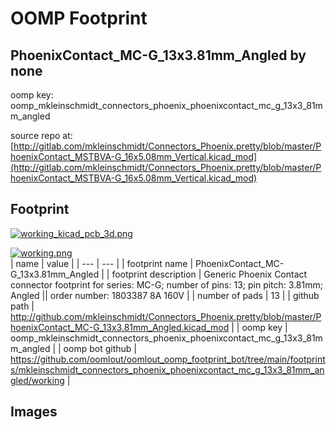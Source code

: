 # OOMP Footprint  
## PhoenixContact_MC-G_13x3.81mm_Angled  by none  
  
oomp key: oomp_mkleinschmidt_connectors_phoenix_phoenixcontact_mc_g_13x3_81mm_angled  
  
source repo at: [http://gitlab.com/mkleinschmidt/Connectors_Phoenix.pretty/blob/master/PhoenixContact_MSTBVA-G_16x5.08mm_Vertical.kicad_mod](http://gitlab.com/mkleinschmidt/Connectors_Phoenix.pretty/blob/master/PhoenixContact_MSTBVA-G_16x5.08mm_Vertical.kicad_mod)  
## Footprint  
  
[![working_kicad_pcb_3d.png](working_kicad_pcb_3d_600.png)](working_kicad_pcb_3d.png)  
  
[![working.png](working_600.png)](working.png)  
| name | value | 
| --- | --- | 
| footprint name | PhoenixContact_MC-G_13x3.81mm_Angled | 
| footprint description | Generic Phoenix Contact connector footprint for series: MC-G; number of pins: 13; pin pitch: 3.81mm; Angled || order number: 1803387 8A 160V | 
| number of pads | 13 | 
| github path | http://github.com/mkleinschmidt/Connectors_Phoenix.pretty/blob/master/PhoenixContact_MC-G_13x3.81mm_Angled.kicad_mod | 
| oomp key | oomp_mkleinschmidt_connectors_phoenix_phoenixcontact_mc_g_13x3_81mm_angled | 
| oomp bot github | https://github.com/oomlout/oomlout_oomp_footprint_bot/tree/main/footprints/mkleinschmidt_connectors_phoenix_phoenixcontact_mc_g_13x3_81mm_angled/working | 
## Images  
